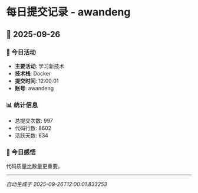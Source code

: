 # 每日提交记录 - awandeng

## 📅 2025-09-26

### 🎯 今日活动
- **主要活动**: 学习新技术
- **技术栈**: Docker
- **提交时间**: 12:00:01
- **账号**: awandeng

### 📊 统计信息
- 总提交次数: 997
- 代码行数: 8602
- 活跃天数: 634

### 💭 今日感悟
代码质量比数量更重要。

---
*自动生成于 2025-09-26T12:00:01.833253*
